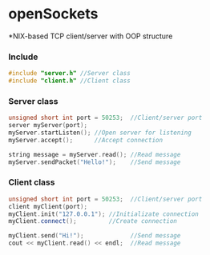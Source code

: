# openSockets
*NIX-based TCP client/server with OOP structure

### Include
```C++
#include "server.h" //Server class
#include "client.h" //Client class
```

### Server class
```C++
unsigned short int port = 50253;  //Client/server port
server myServer(port);
myServer.startListen(); //Open server for listening
myServer.accept();      //Accept connection

string message = myServer.read(); //Read message  
myServer.sendPacket("Hello!");    //Send message
```

### Client class
```C++
unsigned short int port = 50253;  //Client/server port
client myClient(port);
myClient.init("127.0.0.1"); //Initializate connection
myClient.connect();         //Create connection

myClient.send("Hi!");             //Send message
cout << myClient.read() << endl;  //Read message
```
